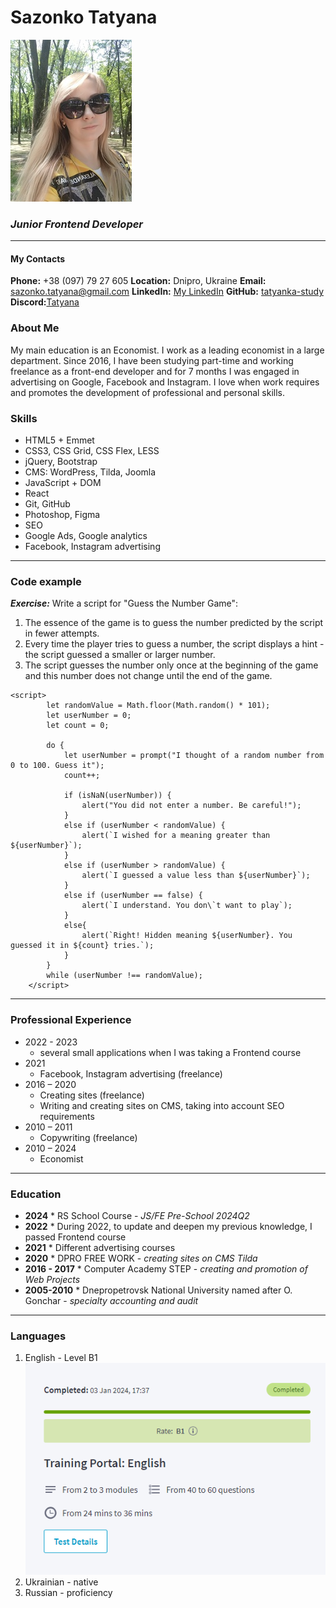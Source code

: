 # Sazonko Tatyana 

![Sazonko Tatyana photo](images/sazonko-tatyana-frontend-developer.jpg) 

### *Junior Frontend Developer*
---

#### My Contacts

**Phone:** +38 (097) 79 27 605   **Location:** Dnipro, Ukraine   **Email:** sazonko.tatyana@gmail.com   **LinkedIn:** [My LinkedIn](https://www.linkedin.com/in/tatyana-valchuk-19701a192/)   **GitHub:** [tatyanka-study](https://github.com/tatyanka-study)   **Discord:**[Tatyana](https://discordapp.com/users/tatyana_84061)


### About Me
My main education is an Economist. I work as a leading economist in a large department. Since 2016, I have been studying part-time and working freelance as a front-end developer and for 7 months I was engaged in advertising on Google, Facebook and Instagram. I love when work requires and promotes the development of professional and personal skills.


### Skills

- HTML5 + Emmet
- CSS3, CSS Grid, CSS Flex, LESS
- jQuery, Bootstrap
- CMS: WordPress, Tilda, Joomla
- JavaScript + DOM
- React
- Git, GitHub
- Photoshop, Figma
- SEO
- Google Ads, Google analytics
- Facebook, Instagram advertising


---
### Code example

_**Exercise:**_
Write a script for "Guess the Number Game":
1. The essence of the game is to guess the number predicted by the script in fewer attempts.
2. Every time the player tries to guess a number, the script displays a hint - the script guessed a smaller or larger number.
3. The script guesses the number only once at the beginning of the game and this number does not change until the end of the game.

```
<script>
        let randomValue = Math.floor(Math.random() * 101);
        let userNumber = 0;
        let count = 0;  

        do {           
            let userNumber = prompt("I thought of a random number from 0 to 100. Guess it");
            count++;

            if (isNaN(userNumber)) {
                alert("You did not enter a number. Be careful!");                    
            }
            else if (userNumber < randomValue) {
                alert(`I wished for a meaning greater than ${userNumber}`);
            }
            else if (userNumber > randomValue) {
                alert(`I guessed a value less than ${userNumber}`);
            }
            else if (userNumber == false) {
                alert(`I understand. You don\`t want to play`);
            }
            else{
                alert(`Right! Hidden meaning ${userNumber}. You guessed it in ${count} tries.`);
            }
        }
        while (userNumber !== randomValue);        
    </script>
```
---

### Professional Experience
- 2022 - 2023
   - several small applications when I was taking a Frontend course
- 2021
   - Facebook, Instagram advertising (freelance)
- 2016 – 2020
   - Creating sites (freelance)
   - Writing and creating sites on CMS, taking into account SEO requirements
- 2010 – 2011
   - Copywriting (freelance)
- 2010 – 2024
   - Economist

---

### Education
- **2024** 
      * RS School Course - _JS/FE Pre-School 2024Q2_
- **2022** 
      * During 2022, to update and deepen my previous knowledge, I passed Frontend course
- **2021** 
      * Different advertising courses
- **2020** 
      * DPRO FREE WORK - _сreating sites on CMS Tilda_
- **2016 - 2017** 
      * Computer Academy STEP -  _сreating and promotion of Web Projects_
- **2005-2010** 
      * Dnepropetrovsk National University named after O. Gonchar -  _specialty accounting and audit_
---

### Languages
1. English - Level B1
![EPAM Eenglish Level test result](images/EPAM-english-test-B1.png)
2. Ukrainian - native
3. Russian - proficiency